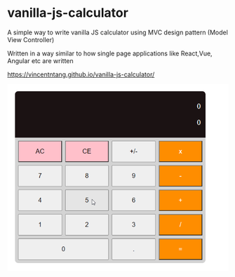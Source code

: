 # vanilla-js-calculator

A simple way to write vanilla JS calculator using MVC design pattern (Model View Controller)

Written in a way similar to how single page applications like React,Vue, Angular etc are written

https://vincentntang.github.io/vanilla-js-calculator/

![](2020-07-25_13-37-04.gif)
